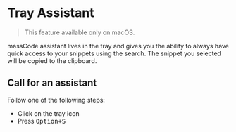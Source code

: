# Tray Assistant

> This feature available only on macOS.

massCode assistant lives in the tray and gives you the ability to always have quick access to your snippets using the search. The snippet you selected will be copied to the clipboard.

## Call for an assistant

Follow one of the following steps:

- Click on the tray icon
- Press <kbd>Option+S</kbd>